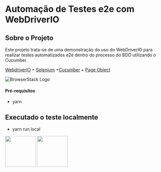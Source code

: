 # Automação de Testes e2e com WebDriverIO

## Sobre o Projeto
Este projeto trata-se de uma demonstração do uso do WebDriverIO para realizar testes automatizados e2e dentro do processo do BDD utilizando o Cucumber.

[WebdriverIO](http://webdriver.io/) + [Selenium](https://www.selenium.dev/) +[Cucumber](https://cucumber.io/) + [Page Object](https://webdriver.io/docs/pageobjects.html)

![BrowserStack Logo]()




#### Pré-requisitos
  - yarn

## Executado o teste localmente
  - yarn run local


<p float="left">
  <img src = "https://webdriver.io/img/webdriverio.png" width="100" height = "100">
  <img src="https://d98b8t1nnulk5.cloudfront.net/production/images/layout/logo-header.png?1469004780" width="100" height = "100"/>
</p>
